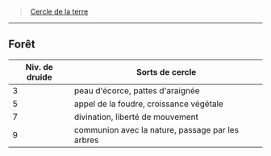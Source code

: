 ﻿---
!GenericItem
Name: Forêt
Id: druid_earth_hd.md#forêt
ParentLink: druid_earth_hd.md#cercle-de-la-terre
ParentName: Cercle de la terre
NameLevel: 2
Attributes:
  Name: Forêt
  Markdown: >+
    ## <!--Name-->Forêt<!--/Name-->


    |Niv. de druide|Sorts de cercle|

    |---|---|

    |3|peau d'écorce, pattes d'araignée|

    |5|appel de la foudre, croissance végétale|

    |7|divination, liberté de mouvement|

    |9|communion avec la nature, passage par les arbres|

AttributesDictionary: >+
  Name: Forêt

  Markdown: >+

    ## <!--Name-->Forêt<!--/Name-->





    |Niv. de druide|Sorts de cercle|



    |---|---|



    |3|peau d'écorce, pattes d'araignée|



    |5|appel de la foudre, croissance végétale|



    |7|divination, liberté de mouvement|



    |9|communion avec la nature, passage par les arbres|



---
> [Cercle de la terre](hd_druid_earth.md)

---

## Forêt

|Niv. de druide|Sorts de cercle|
|---|---|
|3|peau d'écorce, pattes d'araignée|
|5|appel de la foudre, croissance végétale|
|7|divination, liberté de mouvement|
|9|communion avec la nature, passage par les arbres|

